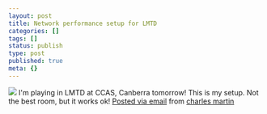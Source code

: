 ```yaml
---
layout: post
title: Network performance setup for LMTD
categories: []
tags: []
status: publish
type: post
published: true
meta: {}
---
```


<!-- TODO: double post, posterous version -->

[![](http://posterous.com/getfile/files.posterous.com/charlesmartin/zQ22jXmDMXcD8Z6iRmaqFYoo7Ah47lQ2h0z9ZaVJGyW8eNWIVKGPlDdgt19q/photo.jpg.scaled.500.jpg)](http://posterous.com/getfile/files.posterous.com/charlesmartin/uq7t4rnu2Qj4lz3jSLmldviiJfr8u5yWLBkdspmi6LJ9hqJwSIpTCBa5kCN5/photo.jpg.scaled.1000.jpg) 
I'm playing in LMTD at CCAS, Canberra tomorrow! This is my setup. Not the best room, but it works ok! 
[Posted via email](http://posterous.com)  from 
[charles martin](http://charlesmartin.posterous.com/network-performance-setup-for-lmtd)
